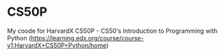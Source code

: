 # CS50P

My coode for HarvardX CS50P - CS50's Introduction to Programming with Python (https://learning.edx.org/course/course-v1:HarvardX+CS50P+Python/home)
